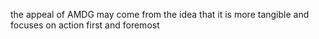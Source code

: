 the appeal of AMDG may come from the idea that it is more tangible and focuses on action first and foremost